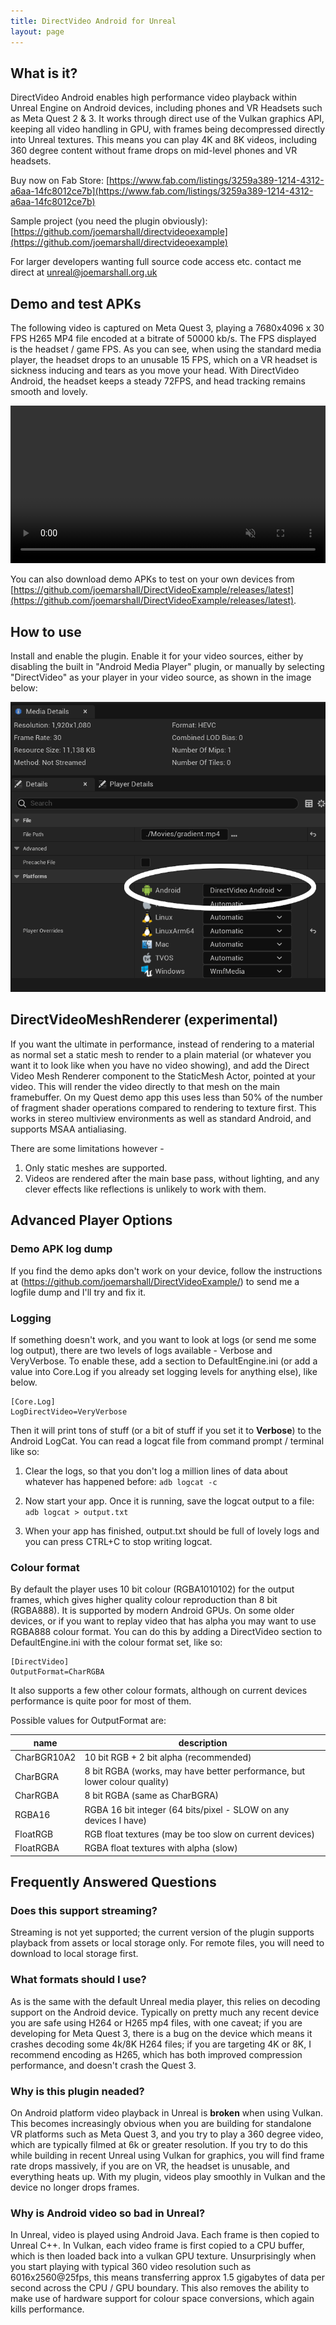 ```yaml
---
title: DirectVideo Android for Unreal
layout: page
---
```


## What is it?

DirectVideo Android enables high performance video playback within Unreal Engine on Android devices, including phones and VR Headsets such as Meta Quest 2 & 3. It works through direct use of the Vulkan graphics API, keeping all video handling in GPU, with frames being decompressed directly into Unreal textures. This means you can play 4K and 8K videos, including 360 degree content without frame drops on mid-level phones and VR headsets.

Buy now on Fab Store:
[https://www.fab.com/listings/3259a389-1214-4312-a6aa-14fc8012ce7b](https://www.fab.com/listings/3259a389-1214-4312-a6aa-14fc8012ce7b)

Sample project (you need the plugin obviously):
[https://github.com/joemarshall/directvideoexample](https://github.com/joemarshall/directvideoexample)

For larger developers wanting full source code access etc. contact me direct at [unreal@joemarshall.org.uk](mailto:unreal@joemarshall.org.uk)

## Demo and test APKs

The following video is captured on Meta Quest 3, playing a 7680x4096 x 30 FPS H265 MP4 file encoded at a bitrate of 50000 kb/s. The FPS displayed is the headset / game FPS. As you can see, when using the standard media player, the headset drops to an unusable 15 FPS, which on a VR headset is sickness inducing and tears as you move your head. With DirectVideo Android, the headset keeps a steady 72FPS, and head tracking remains smooth and lovely. 

<video width="100%"  controls autoplay muted loop>
<source src="images/directvideo_comparison.mp4" type="video/mp4">
</video>

You can also download demo APKs to test on your own devices from [https://github.com/joemarshall/DirectVideoExample/releases/latest](https://github.com/joemarshall/DirectVideoExample/releases/latest).

## How to use

Install and enable the plugin. Enable it for your video sources, either by disabling the built in "Android Media Player" plugin, or manually by selecting "DirectVideo" as your player in your video source, as shown in the image below:

![Select DirectVideo in your video source under Player Overrides ](images/select_player.png)

## DirectVideoMeshRenderer (experimental)

If you want the ultimate in performance, instead of rendering to a material as normal
set a static mesh to render to a plain material (or whatever you want it to look
like when you have no video showing), and add the Direct Video Mesh Renderer component
to the StaticMesh Actor, pointed at your video. This will render the video directly to that mesh
on the main framebuffer. On my Quest demo app this uses less than 50% of the number of fragment
shader operations compared to rendering to texture first. This works in stereo multiview environments as well as standard Android, and supports MSAA antialiasing.

There are some limitations however - 

1) Only static meshes are supported.
2) Videos are rendered after the main base pass, without lighting, and
   any clever effects like reflections is unlikely to work with them.

## Advanced Player Options

### Demo APK log dump

If you find the demo apks don't work on your device, follow the instructions at (https://github.com/joemarshall/DirectVideoExample/) to send me a logfile dump and I'll try and fix it.

### Logging

If something doesn't work, and you want to look at logs (or send me some log output), there are two levels of logs available - Verbose and VeryVerbose. To enable these, add a section to DefaultEngine.ini (or add a value into Core.Log if you already set logging levels for anything else), like below.

```
[Core.Log]
LogDirectVideo=VeryVerbose
```

Then it will print tons of stuff (or a bit of stuff if you set it to **Verbose**) to the Android LogCat. You can read a logcat file from command prompt / terminal like so:

1. Clear the logs, so that you don't log a million lines of data about whatever has happened before: 
`adb logcat -c `

2. Now start your app. Once it is running, save the logcat output to a file:
`adb logcat > output.txt`
3. When your app has finished, output.txt should be full of lovely logs and you can press CTRL+C to stop writing logcat.

### Colour format

By default the player uses 10 bit colour (RGBA1010102) for the output frames, which gives higher quality colour reproduction than 8 bit (RGBA888). It is supported by modern Android GPUs. On some older devices, or if you want to replay video that has alpha you may want to use RGBA888 colour format. You can do this by adding a DirectVideo section to DefaultEngine.ini with the colour format set, like so:
```
[DirectVideo]
OutputFormat=CharRGBA
```
It also supports a few other colour formats, although on current devices performance is quite poor for most of them.

Possible values for OutputFormat are:

name | description
-----|-----
CharBGR10A2 | 10 bit RGB + 2 bit alpha (recommended)
CharBGRA | 8 bit RGBA (works, may have better performance, but lower colour quality)
CharRGBA | 8 bit RGBA (same as CharBGRA)
RGBA16 | RGBA 16 bit integer (64 bits/pixel - SLOW on any devices I have)
FloatRGB | RGB float textures (may be too slow on current devices)
FloatRGBA | RGBA float textures with alpha (slow)



## Frequently Answered Questions

### Does this support streaming?
Streaming is not yet supported; the current version of the plugin supports playback from assets or local storage only. For remote files, you will need to download to local storage first. 

### What formats should I use?
As is the same with the default Unreal media player, this relies on decoding support on the Android device. Typically on pretty much any recent device you are safe using H264 or H265 mp4 files, with one caveat; if you are developing for Meta Quest 3, there is a bug on the device which means it crashes decoding some 4k/8K H264 files; if you are targeting 4K or 8K, I recommend encoding as H265, which has both improved compression performance, and doesn't crash the Quest 3.

### Why is this plugin neaded?

On Android platform video playback in Unreal is **broken** when using Vulkan. This becomes increasingly obvious when you are building for standalone VR platforms such as Meta Quest 3, and you try to play a 360 degree video, which are typically filmed at 6k or greater resolution. If you try to do this while building in recent Unreal using Vulkan for graphics, you will find frame rate drops massively, if you are on VR, the headset is unusable, and everything heats up. With my plugin, videos play smoothly in Vulkan and the device no longer drops frames. 

### Why is Android video so bad in Unreal?
In Unreal, video is played using Android Java. Each frame is then copied to Unreal C++. In Vulkan, each video frame is first copied to a CPU buffer, which is then loaded back into a vulkan GPU texture. Unsurprisingly when you start playing with typical 360 video resolution such as 6016x2560@25fps, this means transferring approx 1.5 gigabytes of data per second across the CPU / GPU boundary. This also removes the ability to make use of hardware support for colour space conversions, which again kills performance.


